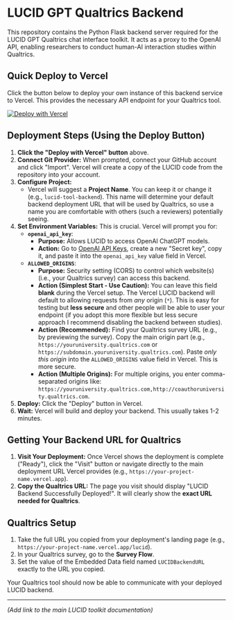 # LUCID GPT Qualtrics Backend

This repository contains the Python Flask backend server required for the LUCID GPT Qualtrics chat interface toolkit. It acts as a proxy to the OpenAI API, enabling researchers to conduct human-AI interaction studies within Qualtrics.

## Quick Deploy to Vercel

Click the button below to deploy your own instance of this backend service to Vercel. This provides the necessary API endpoint for your Qualtrics tool.

[![Deploy with Vercel](https://vercel.com/button)](https://vercel.com/new/deploy?repository-url=https%3A%2F%2Fgithub.com%2Famgarv%2FLUCID_TOOL_BACKEND&env=openai_api_key,ALLOWED_ORIGINS&envDescription=Required%20API%20Key%20from%20OpenAI%20and%20allowed%20website%20origins%20for%20security.&envLink=https%3A%2F%2Fplatform.openai.com%2Fapi-keys)

## Deployment Steps (Using the Deploy Button)

1.  **Click the "Deploy with Vercel" button** above.
2.  **Connect Git Provider:** When prompted, connect your GitHub account and click "Import". Vercel will create a copy of the LUCID code from the repository into your account.
3.  **Configure Project:**
    * Vercel will suggest a **Project Name**. You can keep it or change it (e.g., `lucid-tool-backend`). This name will determine your default backend deployment URL that will be used by Qualtrics, so use a name you are comfortable with others (such a reviewers) potentially seeing.
4.  **Set Environment Variables:** This is crucial. Vercel will prompt you for:
    * **`openai_api_key`**:
        * **Purpose:** Allows LUCID to access OpenAI ChatGPT models.
        * **Action:** Go to [OpenAI API Keys](https://platform.openai.com/api-keys), create a new "Secret key", copy it, and paste it into the `openai_api_key` value field in Vercel.
    * **`ALLOWED_ORIGINS`**:
        * **Purpose:** Security setting (CORS) to control which website(s) (i.e., your Qualtrics survey) can access this backend.
        * **Action (Simplest Start - Use Caution):** You can leave this field **blank** during the Vercel setup. The Vercel LUCID backend will default to allowing requests from *any* origin (`*`). This is easy for testing but **less secure** and other people will be able to user your endpoint (if you adopt this more flexible but less secure approach I recommend disabling the backend between studies).
        * **Action (Recommended):** Find your Qualtrics survey URL (e.g., by previewing the survey). Copy the main origin part (e.g., `https://youruniversity.qualtrics.com` or `https://subdomain.youruniversity.qualtrics.com`). Paste *only this origin* into the `ALLOWED_ORIGINS` value field in Vercel. This is more secure.
        * **Action (Multiple Origins):** For multiple origins, you enter comma-separated origins like: `https://youruniversity.qualtrics.com,http://coauthoruniversity.qualtrics.com`.
5.  **Deploy:** Click the "Deploy" button in Vercel.
6.  **Wait:** Vercel will build and deploy your backend. This usually takes 1-2 minutes.

## Getting Your Backend URL for Qualtrics

1.  **Visit Your Deployment:** Once Vercel shows the deployment is complete ("Ready"), click the "Visit" button or navigate directly to the main deployment URL Vercel provides (e.g., `https://your-project-name.vercel.app`).
2.  **Copy the Qualtrics URL:** The page you visit should display "LUCID Backend Successfully Deployed!". It will clearly show the **exact URL needed for Qualtrics**.

## Qualtrics Setup

1.  Take the full URL you copied from your deployment's landing page (e.g., `https://your-project-name.vercel.app/lucid`).
2.  In your Qualtrics survey, go to the **Survey Flow**.
3.  Set the value of the Embedded Data field named `LUCIDBackendURL` exactly to the URL you copied.

Your Qualtrics tool should now be able to communicate with your deployed LUCID backend.

---
*(Add link to the main LUCID toolkit documentation)*